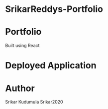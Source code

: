 # SrikarReddys-Portfolio

# Portfolio 

Built using React 

# Deployed Application 


# Author 

Srikar Kudumula 
Srikar2020

